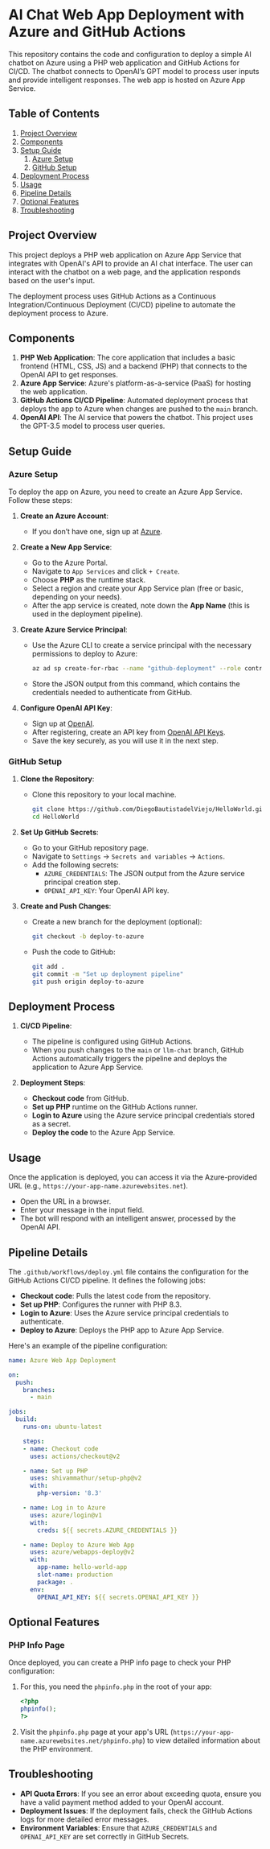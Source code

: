 # AI Chat Web App Deployment with Azure and GitHub Actions

This repository contains the code and configuration to deploy a simple AI chatbot on Azure using a PHP web application and GitHub Actions for CI/CD. The chatbot connects to OpenAI’s GPT model to process user inputs and provide intelligent responses. The web app is hosted on Azure App Service.

## Table of Contents

1. [Project Overview](#project-overview)
2. [Components](#components)
3. [Setup Guide](#setup-guide)
    1. [Azure Setup](#azure-setup)
    2. [GitHub Setup](#github-setup)
4. [Deployment Process](#deployment-process)
5. [Usage](#usage)
6. [Pipeline Details](#pipeline-details)
7. [Optional Features](#optional-features)
8. [Troubleshooting](#troubleshooting)

## Project Overview

This project deploys a PHP web application on Azure App Service that integrates with OpenAI's API to provide an AI chat interface. The user can interact with the chatbot on a web page, and the application responds based on the user's input.

The deployment process uses GitHub Actions as a Continuous Integration/Continuous Deployment (CI/CD) pipeline to automate the deployment process to Azure.

## Components

1. **PHP Web Application**: The core application that includes a basic frontend (HTML, CSS, JS) and a backend (PHP) that connects to the OpenAI API to get responses.
2. **Azure App Service**: Azure's platform-as-a-service (PaaS) for hosting the web application.
3. **GitHub Actions CI/CD Pipeline**: Automated deployment process that deploys the app to Azure when changes are pushed to the `main` branch.
4. **OpenAI API**: The AI service that powers the chatbot. This project uses the GPT-3.5 model to process user queries.

## Setup Guide

### Azure Setup

To deploy the app on Azure, you need to create an Azure App Service. Follow these steps:

1. **Create an Azure Account**:
   - If you don’t have one, sign up at [Azure](https://azure.microsoft.com/en-us/free/).
   
2. **Create a New App Service**:
   - Go to the Azure Portal.
   - Navigate to `App Services` and click `+ Create`.
   - Choose **PHP** as the runtime stack.
   - Select a region and create your App Service plan (free or basic, depending on your needs).
   - After the app service is created, note down the **App Name** (this is used in the deployment pipeline).

3. **Create Azure Service Principal**:
   - Use the Azure CLI to create a service principal with the necessary permissions to deploy to Azure:

     ```bash
     az ad sp create-for-rbac --name "github-deployment" --role contributor --scopes /subscriptions/YOUR_SUBSCRIPTION_ID --sdk-auth
     ```

   - Store the JSON output from this command, which contains the credentials needed to authenticate from GitHub.

4. **Configure OpenAI API Key**:
   - Sign up at [OpenAI](https://platform.openai.com/signup).
   - After registering, create an API key from [OpenAI API Keys](https://platform.openai.com/account/api-keys).
   - Save the key securely, as you will use it in the next step.

### GitHub Setup

1. **Clone the Repository**:
   - Clone this repository to your local machine.

     ```bash
     git clone https://github.com/DiegoBautistadelViejo/HelloWorld.git
     cd HelloWorld
     ```

2. **Set Up GitHub Secrets**:
   - Go to your GitHub repository page.
   - Navigate to `Settings` -> `Secrets and variables` -> `Actions`.
   - Add the following secrets:
     - `AZURE_CREDENTIALS`: The JSON output from the Azure service principal creation step.
     - `OPENAI_API_KEY`: Your OpenAI API key.

3. **Create and Push Changes**:
   - Create a new branch for the deployment (optional):
     
     ```bash
     git checkout -b deploy-to-azure
     ```

   - Push the code to GitHub:

     ```bash
     git add .
     git commit -m "Set up deployment pipeline"
     git push origin deploy-to-azure
     ```

## Deployment Process

1. **CI/CD Pipeline**:
   - The pipeline is configured using GitHub Actions.
   - When you push changes to the `main` or `llm-chat` branch, GitHub Actions automatically triggers the pipeline and deploys the application to Azure App Service.

2. **Deployment Steps**:
   - **Checkout code** from GitHub.
   - **Set up PHP** runtime on the GitHub Actions runner.
   - **Login to Azure** using the Azure service principal credentials stored as a secret.
   - **Deploy the code** to the Azure App Service.

## Usage

Once the application is deployed, you can access it via the Azure-provided URL (e.g., `https://your-app-name.azurewebsites.net`).

- Open the URL in a browser.
- Enter your message in the input field.
- The bot will respond with an intelligent answer, processed by the OpenAI API.

## Pipeline Details

The `.github/workflows/deploy.yml` file contains the configuration for the GitHub Actions CI/CD pipeline. It defines the following jobs:

- **Checkout code**: Pulls the latest code from the repository.
- **Set up PHP**: Configures the runner with PHP 8.3.
- **Login to Azure**: Uses the Azure service principal credentials to authenticate.
- **Deploy to Azure**: Deploys the PHP app to Azure App Service.

Here's an example of the pipeline configuration:

```yaml
name: Azure Web App Deployment

on:
  push:
    branches:
      - main

jobs:
  build:
    runs-on: ubuntu-latest

    steps:
    - name: Checkout code
      uses: actions/checkout@v2

    - name: Set up PHP
      uses: shivammathur/setup-php@v2
      with:
        php-version: '8.3'

    - name: Log in to Azure
      uses: azure/login@v1
      with:
        creds: ${{ secrets.AZURE_CREDENTIALS }}

    - name: Deploy to Azure Web App
      uses: azure/webapps-deploy@v2
      with:
        app-name: hello-world-app
        slot-name: production
        package: .
      env:
        OPENAI_API_KEY: ${{ secrets.OPENAI_API_KEY }}
```
## Optional Features

### PHP Info Page

Once deployed, you can create a PHP info page to check your PHP configuration:

1. For this, you need the `phpinfo.php` in the root of your app:

    ```php
    <?php
    phpinfo();
    ?>
    ```

2. Visit the `phpinfo.php` page at your app's URL (`https://your-app-name.azurewebsites.net/phpinfo.php`) to view detailed information about the PHP environment.



## Troubleshooting

- **API Quota Errors**: If you see an error about exceeding quota, ensure you have a valid payment method added to your OpenAI account.
- **Deployment Issues**: If the deployment fails, check the GitHub Actions logs for more detailed error messages.
- **Environment Variables**: Ensure that `AZURE_CREDENTIALS` and `OPENAI_API_KEY` are set correctly in GitHub Secrets.

